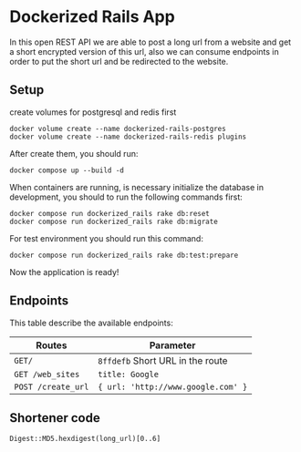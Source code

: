 
# Dockerized Rails App

In this open REST API we are able to post a long url from a website and get a short encrypted version of this url, also we can consume endpoints in order to put the short url and be redirected to the website.

## Setup
create volumes for postgresql and redis first

    docker volume create --name dockerized-rails-postgres
    docker volume create --name dockerized-rails-redis plugins

After create them, you should run:

    docker compose up --build -d

When containers are running, is necessary initialize the database in development, you should to run the following commands first:

    docker compose run dockerized_rails rake db:reset
    docker compose run dockerized_rails rake db:migrate

For test environment you should run this command:

    docker compose run dockerized_rails rake db:test:prepare

Now the application is ready!

## Endpoints

This table describe the available endpoints:

| Routes | Parameter |
|--|--|
| `GET/`  | `8ffdefb` Short URL in the route |
| `GET /web_sites` | `title: Google` |
| `POST /create_url` | `{ url: 'http://www.google.com' }` |

## Shortener code

    Digest::MD5.hexdigest(long_url)[0..6]
